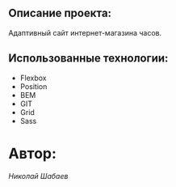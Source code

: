 ## Описание проекта:

Адаптивный сайт интернет-магазина часов.

## Использованные технологии:
* Flexbox
* Position
* BEM
* GIT
* Grid
* Sass

# Автор:
*Николай Шабаев*
